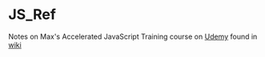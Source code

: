 # JS_Ref
Notes on Max's Accelerated JavaScript Training course on [Udemy](https://www.udemy.com/javascript-bootcamp-2016/) found in [wiki](https://github.com/SelfishHellfish/JS_Ref/wiki)
